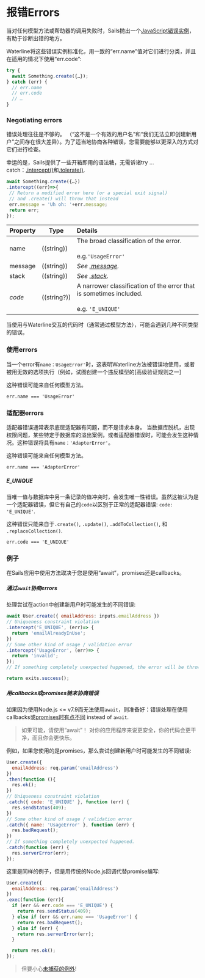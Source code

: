 # 报错Errors

当对任何模型方法或帮助器的调用失败时，Sails抛出一个[JavaScript错误实例](https://developer.mozilla.org/en-US/docs/Web/JavaScript/Reference/Global_Objects/Error)，有助于诊断出错的地方。


Waterline将这些错误实例标准化，用一致的“err.name”值对它们进行分类，并且在适用的情况下使用“err.code”:

```js
try {
  await Something.create({…});
} catch (err) {
  // err.name
  // err.code
  // …
}
```


### Negotiating errors

错误处理往往是不够的。 （“这不是一个有效的用户名”和“我们无法立即创建新用户”之间存在很大差异）。为了适当地协商各种错误，您需要能够以更深入的方式对它们进行检查。

幸运的是，Sails提供了一些开箱即用的语法糖，无需诉诸try ... catch：[.intercept()](https://sailsjs.com/documentation/reference/waterline-orm/queries/intercept)和[.tolerate()](https://sailsjs.com/documentation/reference/waterline-orm/queries/tolerate).


```javascript
await Something.create({…})
.intercept((err)=>{
 // Return a modified error here (or a special exit signal)
 // and .create() will throw that instead
 err.message = 'Uh oh: '+err.message;
 return err;
});
```


| Property       | Type          | Details            |
|:---------------|---------------|:-------------------|
| name           | ((string))    | The broad classification of the error. <br/><br/> e.g.`'UsageError'`     |
| message        | ((string))    | <em>See [.message](https://nodejs.org/dist/latest-v7.x/docs/api/errors.html#errors_error_message).</em> |
| stack          | ((string))    | <em>See [.stack](https://nodejs.org/dist/latest-v7.x/docs/api/errors.html#errors_error_stack).<em>     |
| _code_         | ((string?))   | A narrower classification of the error that is sometimes included.<br/><br/>e.g. `'E_UNIQUE'`       |

当使用与Waterline交互的代码时（通常通过模型方法），可能会遇到几种不同类型的错误。


### 使用errors

当一个error有`name：UsageError'`时，这表明Waterline方法被错误地使用，或者被用无效的选项执行（例如，试图创建一个违反模型的[高级验证规则之一]

这种错误可能来自任何模型方法。

```
err.name === 'UsageError'
```

### 适配器errors

适配器错误通常表示底层适配器有问题，而不是请求本身。 当数据库脱机，出现权限问题，某些特定于数据库的溢出案例，或者适配器错误时，可能会发生这种情况。这种错误将具有`name：'AdapterError'`。

这种错误可能来自任何模型方法。

```
err.name === 'AdapterError'
```


##### E_UNIQUE

当唯一值与数据库中另一条记录的值冲突时，会发生唯一性错误。虽然这被认为是一个适配器错误，但它有自己的`code`以区别于正常的适配器错误: `code: 'E_UNIQUE'`.

这种错误只能来自于`.create()`, `.update()`, `.addToCollection()`, 和 `.replaceCollection()`.

```
err.code === 'E_UNIQUE'
```

### 例子

在Sails应用中使用方法取决于您是使用“await”，promises还是callbacks。


##### 通过`await`协商errors

处理尝试在action中创建新用户时可能发生的不同错误:

```javascript
await User.create({ emailAddress: inputs.emailAddress })
// Uniqueness constraint violation
.intercept('E_UNIQUE', (err)=> {
  return 'emailAlreadyInUse';
})
// Some other kind of usage / validation error
.intercept('UsageError', (err)=> {
  return 'invalid';
});
// If something completely unexpected happened, the error will be thrown as-is.

return exits.success();
```

##### 用callbacks或promises链来协商错误

如果因为使用Node.js <= v7.9而无法使用`await`，则准备好：错误处理在使用callbacks或[promises时有点不同](https://github.com/mikermcneil/parley/tree/49c06ee9ed32d9c55c24e8a0e767666a6b60b7e8#flow-control) instead of `await`.

> 如果可能，请使用“await”！ 对你的应用程序来说更安全，你的代码会更干净，而且你会更快乐。

例如，如果您使用的是promises，那么尝试创建新用户时可能发生的不同错误:

```javascript
User.create({
  emailAddress: req.param('emailAddress')
})
.then(function (){
  res.ok();
})
// Uniqueness constraint violation
.catch({ code: 'E_UNIQUE' }, function (err) {
  res.sendStatus(409);
})
// Some other kind of usage / validation error
.catch({ name: 'UsageError' }, function (err) {
  res.badRequest();
})
// If something completely unexpected happened.
.catch(function (err) {
  res.serverError(err);
});
```

这里是同样的例子，但是用传统的Node.js回调代替promise编写:

```javascript
User.create({
  emailAddress: req.param('emailAddress')
})
.exec(function (err){
  if (err && err.code === 'E_UNIQUE') {
    return res.sendStatus(409);
  } else if (err && err.name === 'UsageError') {
    return res.badRequest();
  } else if (err) {
    return res.serverError(err);
  }

  return res.ok();
});
```

> 但要小心[未捕获的例外](https://github.com/mikermcneil/parley/tree/49c06ee9ed32d9c55c24e8a0e767666a6b60b7e8#handling-uncaught-exceptions)!


<docmeta name="displayName" value="Errors">
